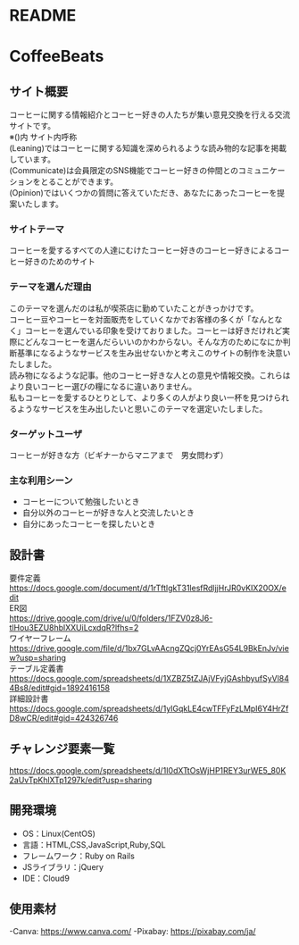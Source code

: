 # README

# CoffeeBeats

## サイト概要
コーヒーに関する情報紹介とコーヒー好きの人たちが集い意見交換を行える交流サイトです。<br>
※()内 サイト内呼称<br>
(Leaning)ではコーヒーに関する知識を深められるような読み物的な記事を掲載しています。<br>
(Communicate)は会員限定のSNS機能でコーヒー好きの仲間とのコミュニケーションをとることができます。<br>
(Opinion)ではいくつかの質問に答えていただき、あなたにあったコーヒーを提案いたします。

### サイトテーマ
コーヒーを愛するすべての人達にむけたコーヒー好きのコーヒー好きによるコーヒー好きのためのサイト

### テーマを選んだ理由
このテーマを選んだのは私が喫茶店に勤めていたことがきっかけです。<br>
コーヒー豆やコーヒーを対面販売をしていくなかでお客様の多くが「なんとなく」コーヒーを選んでいる印象を受けておりました。コーヒーは好きだけれど実際にどんなコーヒーを選んだらいいのかわからない。そんな方のためになにか判断基準になるようなサービスを生み出せないかと考えこのサイトの制作を決意いたしました。<br>
読み物になるような記事。他のコーヒー好きな人との意見や情報交換。これらはより良いコーヒー選びの糧になるに違いありません。<br>
私もコーヒーを愛するひとりとして、より多くの人がより良い一杯を見つけられるようなサービスを生み出したいと思いこのテーマを選定いたしました。

### ターゲットユーザ
コーヒーが好きな方（ビギナーからマニアまで　男女問わず）

### 主な利用シーン
- コーヒーについて勉強したいとき
- 自分以外のコーヒーが好きな人と交流したいとき
- 自分にあったコーヒーを探したいとき

## 設計書
要件定義<br>
https://docs.google.com/document/d/1rTftlgkT31lesfRdljjHrJR0vKIX20OX/edit  <br>
ER図<br>
https://drive.google.com/drive/u/0/folders/1FZV0z8J6-tlHou3EZU8hblXXUiLcxdqR?lfhs=2  <br>
ワイヤーフレーム<br>
https://drive.google.com/file/d/1bx7GLvAAcngZQcj0YrEAsG54L9BkEnJv/view?usp=sharing  <br>
テーブル定義書<br>
https://docs.google.com/spreadsheets/d/1XZBZ5tZJAjVFyjGAshbyufSyVl844Bs8/edit#gid=1892416158  <br>
詳細設計書<br>
https://docs.google.com/spreadsheets/d/1yIGqkLE4cwTFFyFzLMpI6Y4HrZfD8wCR/edit#gid=424326746<br>

## チャレンジ要素一覧
https://docs.google.com/spreadsheets/d/1I0dXTtOsWjHP1REY3urWE5_80K2aUvTpKhlXTp1297k/edit?usp=sharing

## 開発環境
- OS：Linux(CentOS)
- 言語：HTML,CSS,JavaScript,Ruby,SQL
- フレームワーク：Ruby on Rails
- JSライブラリ：jQuery
- IDE：Cloud9

## 使用素材
-Canva: https://www.canva.com/
-Pixabay: https://pixabay.com/ja/
